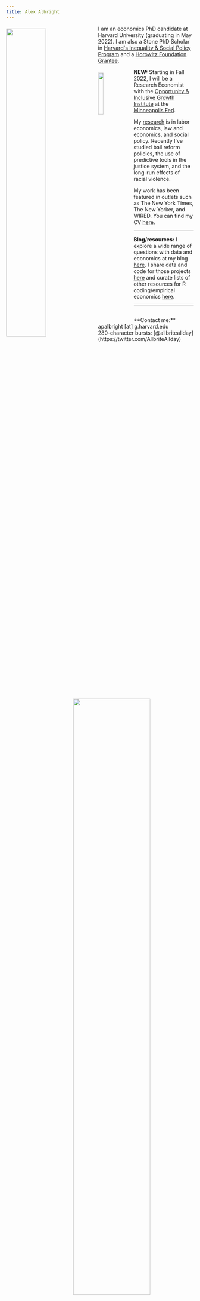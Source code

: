 ```yaml
---
title: Alex Albright
---
```


<img src="/./about_files/headshots/alex-albright-headshot.png" style="float: left; margin-right: 15px; margin-top: 8px" alt="" width="46%" height="46%" /> 

I am an economics PhD candidate at Harvard University (graduating in May 2022). I am also a Stone PhD Scholar in [Harvard's Inequality & Social Policy Program](https://inequality.hks.harvard.edu/) and a [Horowitz Foundation Grantee](https://www.horowitz-foundation.org/). 

<img src="/./about_files/oigi-logo.png" style="float: left; margin-right: 10px; margin-top: 10px" alt="" width="17%" height="17%" /> 

**NEW:** Starting in Fall 2022, I will be a Research Economist with the [Opportunity & Inclusive Growth Institute](https://www.minneapolisfed.org/institute) at the [Minneapolis Fed](https://www.minneapolisfed.org/).

My [research](https://thelittledataset.com/research/) is in labor economics, law and economics, and social policy. Recently I've studied bail reform policies, the use of predictive tools in the justice system, and the long-run effects of racial violence. 

My work has been featured in outlets such as The New York Times, The New Yorker, and WIRED. You can find my CV [here](https://thelittledataset.com/about_files/alex_albright_harvard_cv.pdf).

---

**Blog/resources:** I explore a wide range of questions with data and economics at my blog [here](https://thelittledataset.com/). I share data and code for those projects [here](https://thelittledataset.com/my-resources/) and curate lists of other resources for R coding/empirical economics [here](https://thelittledataset.com/other-resources/). 

---

<img src="/./about_files/graphs/dd-stack.png" style="float: right; margin-right: 1px; margin-top: 1px" alt="" width="64%" height="64%" /> 
<br>
**Contact me:** <br>
apalbright<span style="display:none">nospampls</span> [at] g.harvard.edu <br>
280-character bursts: [@allbriteallday](https://twitter.com/AllbriteAllday) 
<br>
<br>